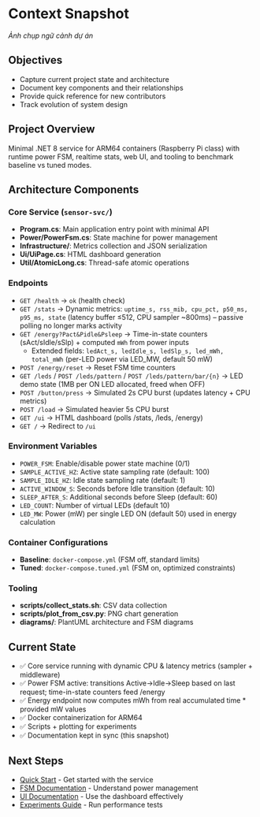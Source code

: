 # Context Snapshot

*Ảnh chụp ngữ cảnh dự án*

## Objectives
- Capture current project state and architecture
- Document key components and their relationships
- Provide quick reference for new contributors
- Track evolution of system design

## Project Overview
Minimal .NET 8 service for ARM64 containers (Raspberry Pi class) with runtime power FSM, realtime stats, web UI, and tooling to benchmark baseline vs tuned modes.

## Architecture Components

### Core Service (`sensor-svc/`)
- **Program.cs**: Main application entry point with minimal API
- **Power/PowerFsm.cs**: State machine for power management
- **Infrastructure/**: Metrics collection and JSON serialization
- **Ui/UiPage.cs**: HTML dashboard generation
- **Util/AtomicLong.cs**: Thread-safe atomic operations

### Endpoints
- `GET /health` → `ok` (health check)
- `GET /stats` → Dynamic metrics: `uptime_s, rss_mib, cpu_pct, p50_ms, p95_ms, state` (latency buffer ≤512, CPU sampler ~800ms) – passive polling no longer marks activity
- `GET /energy?Pact&Pidle&Psleep` → Time-in-state counters (sAct/sIdle/sSlp) + computed `mWh` from power inputs
	- Extended fields: `ledAct_s, ledIdle_s, ledSlp_s, led_mWh, total_mWh` (per-LED power via LED_MW, default 50 mW)
- `POST /energy/reset` → Reset FSM time counters
- `GET /leds` / `POST /leds/pattern` / `POST /leds/pattern/bar/{n}` → LED demo state (1MB per ON LED allocated, freed when OFF)
- `POST /button/press` → Simulated 2s CPU burst (updates latency + CPU metrics)
- `POST /load` → Simulated heavier 5s CPU burst
- `GET /ui` → HTML dashboard (polls /stats, /leds, /energy)
- `GET /` → Redirect to `/ui`

### Environment Variables
- `POWER_FSM`: Enable/disable power state machine (0/1)
- `SAMPLE_ACTIVE_HZ`: Active state sampling rate (default: 100)
- `SAMPLE_IDLE_HZ`: Idle state sampling rate (default: 1)
- `ACTIVE_WINDOW_S`: Seconds before Idle transition (default: 10)
- `SLEEP_AFTER_S`: Additional seconds before Sleep (default: 60)
- `LED_COUNT`: Number of virtual LEDs (default 10)
 - `LED_MW`: Power (mW) per single LED ON (default 50) used in energy calculation

### Container Configurations
- **Baseline**: `docker-compose.yml` (FSM off, standard limits)
- **Tuned**: `docker-compose.tuned.yml` (FSM on, optimized constraints)

### Tooling
- **scripts/collect_stats.sh**: CSV data collection
- **scripts/plot_from_csv.py**: PNG chart generation
- **diagrams/**: PlantUML architecture and FSM diagrams

## Current State
- ✅ Core service running with dynamic CPU & latency metrics (sampler + middleware)
- ✅ Power FSM active: transitions Active→Idle→Sleep based on last request; time-in-state counters feed /energy
- ✅ Energy endpoint now computes mWh from real accumulated time * provided mW values
- ✅ Docker containerization for ARM64
- ✅ Scripts + plotting for experiments
- ✅ Documentation kept in sync (this snapshot)

## Next Steps
- [Quick Start](QUICKSTART.md) - Get started with the service
- [FSM Documentation](FSM.md) - Understand power management
- [UI Documentation](UI.md) - Use the dashboard effectively
- [Experiments Guide](EXPERIMENTS.md) - Run performance tests
